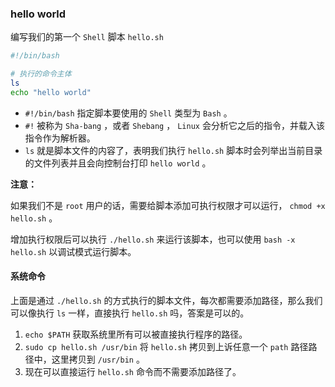 ### hello world

编写我们的第一个 `Shell` 脚本 `hello.sh`

```bash
#!/bin/bash

# 执行的命令主体
ls
echo "hello world"
```

- `#!/bin/bash` 指定脚本要使用的 `Shell` 类型为 `Bash` 。
- `#!` 被称为 `Sha-bang` ，或者 `Shebang` ， `Linux` 会分析它之后的指令，并载入该指令作为解析器。
- `ls` 就是脚本文件的内容了，表明我们执行 `hello.sh` 脚本时会列举出当前目录的文件列表并且会向控制台打印 `hello world` 。



**注意：**

如果我们不是 `root` 用户的话，需要给脚本添加可执行权限才可以运行， `chmod +x hello.sh` 。

增加执行权限后可以执行 `./hello.sh` 来运行该脚本，也可以使用 `bash -x hello.sh` 以调试模式运行脚本。



#### 系统命令

上面是通过 `./hello.sh` 的方式执行的脚本文件，每次都需要添加路径，那么我们可以像执行 `ls` 一样，直接执行 `hello.sh` 吗，答案是可以的。

1. `echo $PATH` 获取系统里所有可以被直接执行程序的路径。
2. `sudo cp hello.sh /usr/bin` 将 `hello.sh` 拷贝到上诉任意一个 `path` 路径路径中，这里拷贝到 `/usr/bin` 。
3. 现在可以直接运行 `hello.sh` 命令而不需要添加路径了。